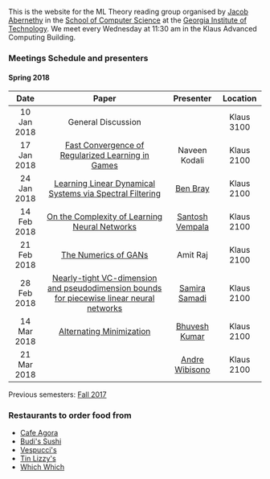 This is the website for the ML Theory reading group organised by [Jacob Abernethy](http://web.eecs.umich.edu/~jabernet/) in the [School of Computer Science](https://www.scs.gatech.edu/) at the [Georgia Institute of Technology](http://www.gatech.edu/). We meet every Wednesday at 11:30 am in the Klaus Advanced Computing Building.


### Meetings Schedule and presenters

#### Spring 2018

| Date        | Paper         | Presenter |   Location|
| :-------------: |:-------------: |:-------------: |:-------------: |
| 10 Jan 2018    | General Discussion |  | Klaus 3100 |
| 17 Jan 2018 | [Fast Convergence of Regularized Learning in Games](https://arxiv.org/pdf/1507.00407) | Naveen Kodali | Klaus 2100|
| 24 Jan 2018 | [Learning Linear Dynamical Systems via Spectral Filtering](https://arxiv.org/abs/1711.00946) | [Ben Bray](http://benrbray.com/) | Klaus 2100|
| 14 Feb 2018 | [On the Complexity of Learning Neural Networks](https://arxiv.org/pdf/1707.04615.pdf) | [Santosh Vempala](https://www.cc.gatech.edu/~vempala/) | Klaus 2100|
| 21 Feb 2018 | [The Numerics of GANs](https://arxiv.org/abs/1705.10461) | Amit Raj| Klaus 2100|
| 28 Feb 2018 |[Nearly-tight VC-dimension and pseudodimension bounds for piecewise linear neural networks](https://arxiv.org/abs/1703.02930)|[Samira Samadi](https://sites.google.com/site/ssamadi/) | Klaus 2100|
| 14 Mar 2018 |[Alternating Minimization](http://www.prateekjain.org/publications/all_papers/JainK17_FTML.pdf)|[Bhuvesh Kumar](http://bhuveshkumar.com) | Klaus 2100|
| 21 Mar 2018 ||[Andre Wibisono](https://people.eecs.berkeley.edu/~wibisono/) | Klaus 2100|



Previous semesters: [Fall 2017](fall17)



### Restaurants to order food from
- [Cafe Agora](https://www.yelp.com/biz/cafe-agora-midtown-atlanta)
- [Budi's Sushi](https://www.budissushi.com/)
- [Vespucci's](http://www.vespuccispizza.com/)
- [Tin Lizzy's](http://www.tinlizzyscantina.com/)
- [Which Which](https://www.whichwich.com/)
